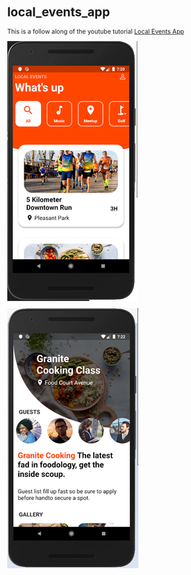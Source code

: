 # local_events_app

This is a follow along of the youtube tutorial [Local Events App](https://www.youtube.com/watch?v=pAYGLroI1DI)

![Home Page](./assets/home_page.png)

![Details Page](assets/details_page.png)



